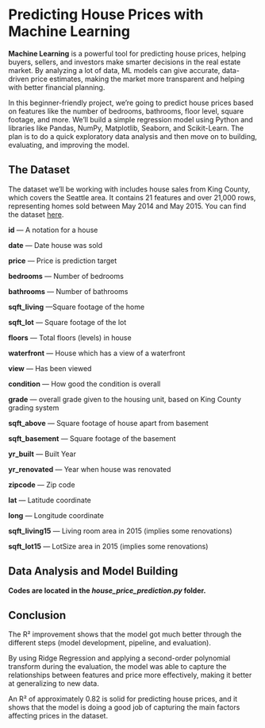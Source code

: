# Predicting House Prices with Machine Learning

**Machine Learning** is a powerful tool for predicting house prices, helping buyers, sellers, and investors make smarter decisions in the real estate market. By analyzing a lot of data, ML models can give accurate, data-driven price estimates, making the market more transparent and helping with better financial planning.

In this beginner-friendly project, we’re going to predict house prices based on features like the number of bedrooms, bathrooms, floor level, square footage, and more. We’ll build a simple regression model using Python and libraries like Pandas, NumPy, Matplotlib, Seaborn, and Scikit-Learn. The plan is to do a quick exploratory data analysis and then move on to building, evaluating, and improving the model.

## The Dataset
The dataset we’ll be working with includes house sales from King County, which covers the Seattle area. It contains 21 features and over 21,000 rows, representing homes sold between May 2014 and May 2015. You can find the dataset [here](https://www.kaggle.com/datasets/harlfoxem/housesalesprediction).

**id** — A notation for a house

**date** — Date house was sold

**price** — Price is prediction target

**bedrooms** — Number of bedrooms

**bathrooms** — Number of bathrooms

**sqft_living** —Square footage of the home

**sqft_lot** — Square footage of the lot

**floors** — Total floors (levels) in house

**waterfront** — House which has a view of a waterfront

**view** — Has been viewed

**condition** — How good the condition is overall

**grade** — overall grade given to the housing unit, based on King County grading system

**sqft_above** — Square footage of house apart from basement

**sqft_basement** — Square footage of the basement

**yr_built** — Built Year

**yr_renovated** — Year when house was renovated

**zipcode** — Zip code

**lat** — Latitude coordinate

**long** — Longitude coordinate

**sqft_living15** — Living room area in 2015 (implies some renovations)

**sqft_lot15** — LotSize area in 2015 (implies some renovations)

## Data Analysis and Model Building

**Codes are located in the *house_price_prediction.py* folder.**

## Conclusion
The R² improvement shows that the model got much better through the different steps (model development, pipeline, and evaluation).

By using Ridge Regression and applying a second-order polynomial transform during the evaluation, the model was able to capture the relationships between features and price more effectively, making it better at generalizing to new data.

An R² of approximately 0.82 is solid for predicting house prices, and it shows that the model is doing a good job of capturing the main factors affecting prices in the dataset.
